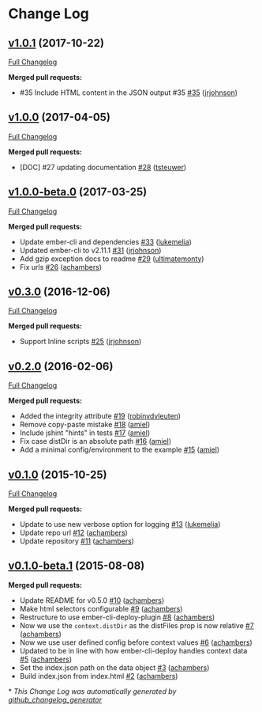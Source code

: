 # Change Log

## [v1.0.1](https://github.com/ember-cli-deploy/ember-cli-deploy-json-config/tree/v1.0.1) (2017-10-22)
[Full Changelog](https://github.com/ember-cli-deploy/ember-cli-deploy-json-config/compare/v1.0.0...v1.0.1)

**Merged pull requests:**

- \#35 Include HTML content in the JSON output #35 [\#35](https://github.com/ember-cli-deploy/ember-cli-deploy-json-config/pull/35) ([jrjohnson](https://github.com/jrjohnson))

## [v1.0.0](https://github.com/ember-cli-deploy/ember-cli-deploy-json-config/tree/v1.0.0) (2017-04-05)
[Full Changelog](https://github.com/ember-cli-deploy/ember-cli-deploy-json-config/compare/v1.0.0-beta.0...v1.0.0)

**Merged pull requests:**

- \[DOC\] \#27 updating documentation [\#28](https://github.com/ember-cli-deploy/ember-cli-deploy-json-config/pull/28) ([tsteuwer](https://github.com/tsteuwer))

## [v1.0.0-beta.0](https://github.com/ember-cli-deploy/ember-cli-deploy-json-config/tree/v1.0.0-beta.0) (2017-03-25)
[Full Changelog](https://github.com/ember-cli-deploy/ember-cli-deploy-json-config/compare/v0.3.0...v1.0.0-beta.0)

**Merged pull requests:**

- Update ember-cli and dependencies [\#33](https://github.com/ember-cli-deploy/ember-cli-deploy-json-config/pull/33) ([lukemelia](https://github.com/lukemelia))
- Updated ember-cli to v2.11.1 [\#31](https://github.com/ember-cli-deploy/ember-cli-deploy-json-config/pull/31) ([jrjohnson](https://github.com/jrjohnson))
- Add gzip exception docs to readme [\#29](https://github.com/ember-cli-deploy/ember-cli-deploy-json-config/pull/29) ([ultimatemonty](https://github.com/ultimatemonty))
- Fix urls [\#26](https://github.com/ember-cli-deploy/ember-cli-deploy-json-config/pull/26) ([achambers](https://github.com/achambers))

## [v0.3.0](https://github.com/ember-cli-deploy/ember-cli-deploy-json-config/tree/v0.3.0) (2016-12-06)
[Full Changelog](https://github.com/ember-cli-deploy/ember-cli-deploy-json-config/compare/v0.2.0...v0.3.0)

**Merged pull requests:**

- Support Inline scripts [\#25](https://github.com/ember-cli-deploy/ember-cli-deploy-json-config/pull/25) ([jrjohnson](https://github.com/jrjohnson))

## [v0.2.0](https://github.com/ember-cli-deploy/ember-cli-deploy-json-config/tree/v0.2.0) (2016-02-06)
[Full Changelog](https://github.com/ember-cli-deploy/ember-cli-deploy-json-config/compare/v0.1.0...v0.2.0)

**Merged pull requests:**

- Added the integrity attribute [\#19](https://github.com/ember-cli-deploy/ember-cli-deploy-json-config/pull/19) ([robinvdvleuten](https://github.com/robinvdvleuten))
- Remove copy-paste mistake [\#18](https://github.com/ember-cli-deploy/ember-cli-deploy-json-config/pull/18) ([amiel](https://github.com/amiel))
- Include jshint "hints" in tests [\#17](https://github.com/ember-cli-deploy/ember-cli-deploy-json-config/pull/17) ([amiel](https://github.com/amiel))
- Fix case distDir is an absolute path [\#16](https://github.com/ember-cli-deploy/ember-cli-deploy-json-config/pull/16) ([amiel](https://github.com/amiel))
- Add a minimal config/environment to the example [\#15](https://github.com/ember-cli-deploy/ember-cli-deploy-json-config/pull/15) ([amiel](https://github.com/amiel))

## [v0.1.0](https://github.com/ember-cli-deploy/ember-cli-deploy-json-config/tree/v0.1.0) (2015-10-25)
[Full Changelog](https://github.com/ember-cli-deploy/ember-cli-deploy-json-config/compare/v0.1.0-beta.1...v0.1.0)

**Merged pull requests:**

- Update to use new verbose option for logging [\#13](https://github.com/ember-cli-deploy/ember-cli-deploy-json-config/pull/13) ([lukemelia](https://github.com/lukemelia))
- Update repo url [\#12](https://github.com/ember-cli-deploy/ember-cli-deploy-json-config/pull/12) ([achambers](https://github.com/achambers))
- Update repository [\#11](https://github.com/ember-cli-deploy/ember-cli-deploy-json-config/pull/11) ([achambers](https://github.com/achambers))

## [v0.1.0-beta.1](https://github.com/ember-cli-deploy/ember-cli-deploy-json-config/tree/v0.1.0-beta.1) (2015-08-08)
**Merged pull requests:**

- Update README for v0.5.0 [\#10](https://github.com/ember-cli-deploy/ember-cli-deploy-json-config/pull/10) ([achambers](https://github.com/achambers))
- Make html selectors configurable [\#9](https://github.com/ember-cli-deploy/ember-cli-deploy-json-config/pull/9) ([achambers](https://github.com/achambers))
- Restructure to use ember-cli-deploy-plugin [\#8](https://github.com/ember-cli-deploy/ember-cli-deploy-json-config/pull/8) ([achambers](https://github.com/achambers))
- Now we use the `context.distDir` as the distFiles prop is now relative [\#7](https://github.com/ember-cli-deploy/ember-cli-deploy-json-config/pull/7) ([achambers](https://github.com/achambers))
- Now we use user defined config before context values [\#6](https://github.com/ember-cli-deploy/ember-cli-deploy-json-config/pull/6) ([achambers](https://github.com/achambers))
- Updated to be in line with how ember-cli-deploy handles context data [\#5](https://github.com/ember-cli-deploy/ember-cli-deploy-json-config/pull/5) ([achambers](https://github.com/achambers))
- Set the index.json path on the data object [\#3](https://github.com/ember-cli-deploy/ember-cli-deploy-json-config/pull/3) ([achambers](https://github.com/achambers))
- Build index.json from index.html [\#2](https://github.com/ember-cli-deploy/ember-cli-deploy-json-config/pull/2) ([achambers](https://github.com/achambers))



\* *This Change Log was automatically generated by [github_changelog_generator](https://github.com/skywinder/Github-Changelog-Generator)*
